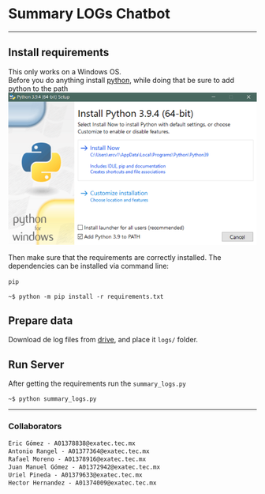 # Summary LOGs Chatbot
---
## Install requirements
This only works on a Windows OS.<br>
Before you do anything install [python](https://www.python.org/downloads/windows/), while doing that be sure to add python to the path ![alt text](modules/img/python_install1.png)

Then make sure that the requirements are correctly installed. The dependencies can be installed via command line: 

`pip`

```shell
~$ python -m pip install -r requirements.txt
```
## Prepare data
Download de log files from [drive](https://drive.google.com/drive/folders/1_dCz7T78J33P0bEUoXRHfZyCNLC5UCy6), and place it `logs/` folder.

## Run Server
After getting the requirements run the `summary_logs.py`

```shell
~$ python summary_logs.py
```

---
### Collaborators
    Eric Gómez - A01378838@exatec.tec.mx
    Antonio Rangel - A01377364@exatec.tec.mx
    Rafael Moreno - A01378916@exatec.tec.mx
    Juan Manuel Gómez - A01372942@exatec.tec.mx
    Uriel Pineda - A01379633@exatec.tec.mx
    Hector Hernandez - A01374009@exatec.tec.mx